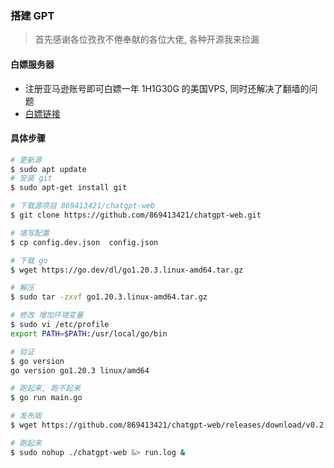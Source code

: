 ### 搭建 GPT
> 首先感谢各位孜孜不倦奉献的各位大佬, 各种开源我来捡漏

#### 白嫖服务器
* 注册亚马逊账号即可白嫖一年 1H1G30G 的美国VPS, 同时还解决了翻墙的问题
* [白嫖链接](https://aws.amazon.com/cn/free)


#### 具体步骤
```sh
# 更新源
$ sudo apt update
# 安装 git
$ sudo apt-get install git

# 下载源项目 869413421/chatgpt-web
$ git clone https://github.com/869413421/chatgpt-web.git

# 填写配置
$ cp config.dev.json  config.json

# 下载 go
$ wget https://go.dev/dl/go1.20.3.linux-amd64.tar.gz

# 解压
$ sudo tar -zxvf go1.20.3.linux-amd64.tar.gz

# 修改 增加环境变量
$ sudo vi /etc/profile
export PATH=$PATH:/usr/local/go/bin

# 验证
$ go version
go version go1.20.3 linux/amd64

# 跑起来, 跑不起来
$ go run main.go

# 发布版
$ wget https://github.com/869413421/chatgpt-web/releases/download/v0.2.4/chatgpt-web-v0.2.4-linux-amd64.tar.gz

# 跑起来
$ sudo nohup ./chatgpt-web &> run.log &
```